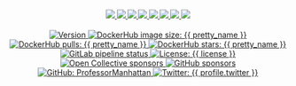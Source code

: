 <div align="center">
  <h4 align="center">
    <a href="{{ website.homepage }}" title="Megabyte Labs homepage" target="_blank">
      <img src="https://gitlab.com/megabyte-labs/assets/-/raw/master/svg/home-solid.svg" />
    </a>
    <a href="{{ profile.dockerhub }}" title="Megabyte Labs profile on DockerHub" target="_blank">
      <img src="https://gitlab.com/megabyte-labs/assets/-/raw/master/svg/dockerhub-profile-solid.svg" />
    </a>
    <a href="{{ website.dockerhub_repository }}/{{ slug }}" title="DockerHub page for this project" target="_blank">
      <img src="https://gitlab.com/megabyte-labs/assets/-/raw/master/svg/dockerhub-image-solid.svg" />
    </a>
    <a href="{{ repository.group.dockerfile }}/{{ subgroup }}/{{ slug }}/-/blob/master/CONTRIBUTING.md" title="Learn about contributing" target="_blank">
      <img src="https://gitlab.com/megabyte-labs/assets/-/raw/master/svg/contribute-solid.svg" />
    </a>
    <a href="{{ profile.patreon }}" title="Support us on Patreon" target="_blank">
      <img src="https://gitlab.com/megabyte-labs/assets/-/raw/master/svg/support-solid.svg" />
    </a>
    <a href="{{ chat_url }}" title="Slack chat room" target="_blank">
      <img src="https://gitlab.com/megabyte-labs/assets/-/raw/master/svg/chat-solid.svg" />
    </a>
    <a href="{{ profile.github }}/docker-{{ slug_full }}" title="GitHub mirror" target="_blank">
      <img src="https://gitlab.com/megabyte-labs/assets/-/raw/master/svg/github-solid.svg" />
    </a>
    <a href="{{ repository.group.dockerfile }}/{{ subgroup }}/{{ slug }}" title="GitLab repository" target="_blank">
      <img src="https://gitlab.com/megabyte-labs/assets/-/raw/master/svg/gitlab-solid.svg" />
    </a>
  </h4>
  <p align="center">
    <a href="https://hub.docker.com/repository/docker/megabytelabs/{{ slug_full }}" target="_blank">
      <img alt="Version" src="https://img.shields.io/docker/v/megabytelabs/{{ slug_full }}?logo=docker&logoColor=white&sort=date&style={{ badge_style }}" />
    </a>
    <a href="https://hub.docker.com/repository/docker/megabytelabs/{{ slug_full }}" target="_blank">
      <img alt="DockerHub image size: {{ pretty_name }}" src="https://img.shields.io/docker/image-size/megabytelabs/{{ slug_full }}?logo=docker&sort=date&logoColor=white&style={{ badge_style }}">
    </a>
    <a href="https://hub.docker.com/repository/docker/megabytelabs/{{ slug_full }}" target="_blank">
      <img alt="DockerHub pulls: {{ pretty_name }}" src="https://img.shields.io/docker/pulls/megabytelabs/{{ slug_full }}?logo=docker&logoColor=white&style={{ badge_style }}" />
    </a>
    <a href="https://hub.docker.com/repository/docker/megabytelabs/{{ slug_full }}" target="_blank">
      <img alt="DockerHub stars: {{ pretty_name }}" src="https://img.shields.io/docker/stars/megabytelabs/{{ slug_full }}?logo=docker&logoColor=white&style={{ badge_style }}" />
    </a>
    <a href="{{ repository.group.dockerfile }}/{{ subgroup }}/{{ slug }}/-/commits/master" target="_blank">
      <img alt="GitLab pipeline status" src="https://gitlab.com/megabyte-labs/dockerfile/{{ subgroup }}/{{ slug }}/badges/master/pipeline.svg?style={{ badge_style }}" />
    </a>
    <a href="{{ repository.group.dockerfile }}/{{ subgroup }}/{{ slug }}/-/raw/master/LICENSE" target="_blank">
      <img alt="License: {{ license }}" src="https://img.shields.io/badge/License-{{ license }}-yellow.svg?style={{ badge_style }}" />
    </a>
    <a href="{{ profile.opencollective }}" title="Support us on Open Collective" target="_blank">
      <img alt="Open Collective sponsors" src="https://img.shields.io/opencollective/sponsors/megabytelabs?logo=data:image/png;base64,iVBORw0KGgoAAAANSUhEUgAAACAAAAAgBAMAAACBVGfHAAAAElBMVEUAAACvzfmFsft4pfD////w+P9tuc5RAAAABHRSTlMAFBERkdVu1AAAAFxJREFUKM9jgAAXIGBAABYXMHBA4yNEXGBAAU2BMz4FIIYTNhtFgRjZPkagFAuyAhGgHAuKAlQBCBtZB4gzQALoDsN0Oobn0L2PEUCoQYgZyOjRQFiJA67IRrEbAJImNwFBySjCAAAAAElFTkSuQmCC&label=Open%20Collective%20sponsors&logo=opencollective&style={{ badge_style }}" />
    </a>
    <a href="{{ profile.github }}" title="Support us on GitHub" target="_blank">
      <img alt="GitHub sponsors" src="https://img.shields.io/github/sponsors/ProfessorManhattan?label=GitHub%20sponsors&logo=github&style={{ badge_style }}" />
    </a>
    <a href="{{ profile.github }}" target="_blank">
      <img alt="GitHub: ProfessorManhattan" src="https://img.shields.io/github/followers/ProfessorManhattan?style=social" target="_blank" />
    </a>
    <a href="https://twitter.com/{{ profile.twitter }}" target="_blank">
      <img alt="Twitter: {{ profile.twitter }}" src="https://img.shields.io/twitter/url/https/twitter.com/{{ profile.twitter }}.svg?style=social&label=Follow%20%40{{ profile.twitter }}" />
    </a>
  </p>
</div>
